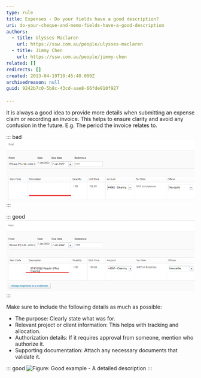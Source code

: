 ```yaml
---
type: rule
title: Expenses - Do your fields have a good description?
uri: do-your-cheque-and-memo-fields-have-a-good-description
authors:
  - title: Ulysses Maclaren
    url: https://ssw.com.au/people/ulysses-maclaren
  - title: Jimmy Chen
    url: https://ssw.com.au/people/jimmy-chen
related: []
redirects: []
created: 2013-04-19T18:45:40.000Z
archivedreason: null
guid: 9242b7c0-5b8c-43cd-aae8-66fde910f927

---
```


It is always a good idea to provide more details when submitting an expense claim or recording an invoice. This helps to ensure clarity and avoid any confusion in the future. 
E.g. The period the invoice relates to.

<!--endintro-->

::: bad
![Figure: Bad example - No description](memo-field-bad.png "Figure: Bad Example")
:::

::: good
![Figure: Good example - Added description](memo-field-good.png "Figure: Good Example")
:::

Make sure to include the following details as much as possible:
* The purpose: Clearly state what was for.
* Relevant project or client information: This helps with tracking and allocation.
* Authorization details: If it requires approval from someone, mention who authorize it.
* Supporting documentation: Attach any necessary documents that validate it.

::: good
![Figure: Good example - A detailed description](https://github.com/JimmyChenSSW/SSW.Rules.Content/assets/112846253/e297b0b9-c372-470c-85cd-b27fc0147e12)
:::
